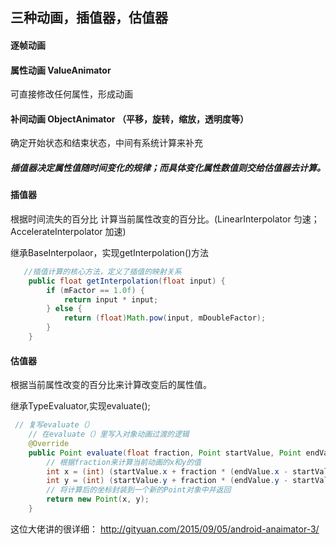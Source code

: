 ## 三种动画，插值器，估值器

#### 逐帧动画
#### 属性动画 ValueAnimator 
可直接修改任何属性，形成动画

#### 补间动画 ObjectAnimator （平移，旋转，缩放，透明度等）

确定开始状态和结束状态，中间有系统计算来补充

##### 插值器决定属性值随时间变化的规律；而具体变化属性数值则交给估值器去计算。
#### 插值器
根据时间流失的百分比 计算当前属性改变的百分比。(LinearInterpolator 匀速；AccelerateInterpolator 加速)

继承BaseInterpolaor，实现getInterpolation()方法

```java
   //插值计算的核心方法，定义了插值的映射关系
    public float getInterpolation(float input) {
        if (mFactor == 1.0f) {
            return input * input;
        } else {
            return (float)Math.pow(input, mDoubleFactor);
        }
    }
```
#### 估值器
根据当前属性改变的百分比来计算改变后的属性值。

继承TypeEvaluator<T>,实现evaluate();

```java
 // 复写evaluate（）
    // 在evaluate（）里写入对象动画过渡的逻辑
    @Override
    public Point evaluate(float fraction, Point startValue, Point endValue) {
        // 根据fraction来计算当前动画的x和y的值
        int x = (int) (startValue.x + fraction * (endValue.x - startValue.x));
        int y = (int) (startValue.y + fraction * (endValue.y - startValue.y));
        // 将计算后的坐标封装到一个新的Point对象中并返回
        return new Point(x, y);
    }
```

这位大佬讲的很详细： http://gityuan.com/2015/09/05/android-anaimator-3/